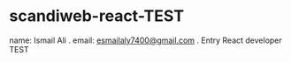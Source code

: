 # scandiweb-react-TEST
name: Ismail Ali  .
email: esmailaly7400@gmail.com  .
Entry React developer TEST 
